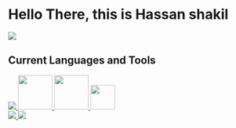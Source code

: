   # Hello There, this is Hassan shakil
  <image src="https://www.codewars.com/users/Hassan%20shakil%20/badges/large"></image>
  ##    Current Languages and Tools
  <div id="images">
    <a href="https://flutter.dev/">
      <image                src="https://camo.githubusercontent.com/114aa59f6bfe1ff7ef3444fbb224078eb6a32c43f0ed03a6c0c3e6df67e049ec/68747470733a2f2f7777772e766563746f726c6f676f2e7a6f6e652f6c6f676f732f666c7574746572696f2f666c7574746572696f2d69636f6e2e737667"></image>
    <a href="https://www.javascript.com/">
      <image style="width:70px ; height:70px" src="https://cdn.iconscout.com/icon/free/png-256/javascript-2752148-2284965.png"></image>
    <a href="https://isocpp.org/">
  <image style="width:70px ; height:70px" src="https://brandslogos.com/wp-content/uploads/thumbs/c-logo-vector.svg"></image>
      <a href="https://dart.dev/">
  <image style="width:50px ; height:50px" src="https://dwglogo.com/wp-content/uploads/2018/03/Dart_logo.png"></image>
  </div>
  <div>
      <image src="https://github-readme-stats.vercel.app/api/top-langs/?username=hassan4702&theme=github_dark&layout=compact&hide_border=truestyle=centerme"></image>
      <image src="https://github-readme-streak-stats.herokuapp.com/?user=hassan4702&theme=tokyonight_duo&hide_border=true"></image>
  </div>
